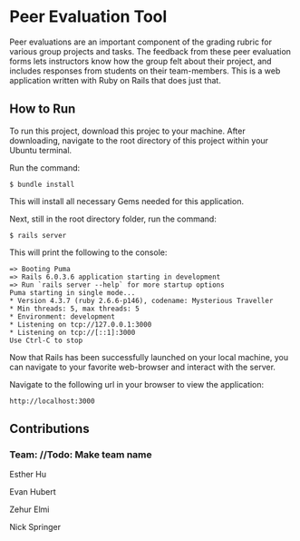 # Peer Evaluation Tool
Peer evaluations are an important component of the grading rubric for various group projects and tasks. The feedback from these peer evaluation forms lets instructors know how the group felt about their project, and includes responses from students on their team-members. This is a web application written with Ruby on Rails that does just that.

## How to Run
To run this project, download this projec to your machine. After downloading, navigate to the root directory of this project within your Ubuntu terminal. 

Run the command:
```
$ bundle install
```

This will install all necessary Gems needed for this application.

Next, still in the root directory folder, run the command:
```
$ rails server
```

This will print the following to the console:

```
=> Booting Puma
=> Rails 6.0.3.6 application starting in development 
=> Run `rails server --help` for more startup options
Puma starting in single mode...
* Version 4.3.7 (ruby 2.6.6-p146), codename: Mysterious Traveller
* Min threads: 5, max threads: 5
* Environment: development
* Listening on tcp://127.0.0.1:3000
* Listening on tcp://[::1]:3000
Use Ctrl-C to stop
```

Now that Rails has been successfully launched on your local machine, you can navigate to your favorite web-browser and interact with the server. 

Navigate to the following url in your browser to view the application:

```
http://localhost:3000
```
## Contributions

### Team: //Todo: Make team name

Esther Hu

Evan Hubert

Zehur Elmi

Nick Springer

